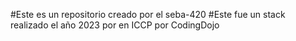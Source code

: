 #Este es un repositorio creado por el seba-420
#Este fue un stack realizado el año 2023 por en ICCP por CodingDojo
